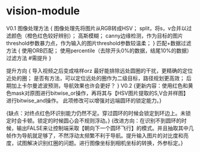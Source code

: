 # vision-module
V0.1
图像处理方法
  {
      图像处理先将图片从RGB转成HSV；
      split，将s，v合并以过滤颜色（橙色红色较好辨别）；
      高斯模糊；
      canny边缘检测，作为目标的图片threshold参数暴力点，作为输入的图片threshold参数较温柔；
  }
匹配+数据过滤方法
  {
    使用ORB匹配；
    使用percentile（去除开头0%的数据，结尾10%的数据）过滤方法   #需提升
  }
  
  提升方向
    {
      导入视频之后变成啥样orz
      最好能排除远处圆圈的干扰，更精确的定位近处的圈；
      是否有方法，可以定位远处的圈作为二级目标，路径规划更高效；
      后期加上卡尔曼滤波预测，导航效果也许会更好？
    }
V0.2
{更新内容：使用红色和黄色mask对原图进行bitwise_or操作，再将其与【HSV图片提取的S,V合并样图】进行bitwise_and操作。
此项修改可以增强对远端圆环的锁定能力。}

{缺点：对终点红色环识别能力仍然不足。穿过圆环的时候会锁定到环边上。未锁定时会卡顿。锁定的时候圆心会不规则浮动。}
{改进方向：在识别不到圆环的时候，输出FALSE来让控制端采取【朝向下一个圆环飞行】的模式。并且抽取其中几帧作为导航就足够了，不然浮动太频繁不利于导航。提升输入图片的对比度和亮度，试图解决识别红圈的问题。进行图像坐标到相机坐标的转换，外参标定。}
